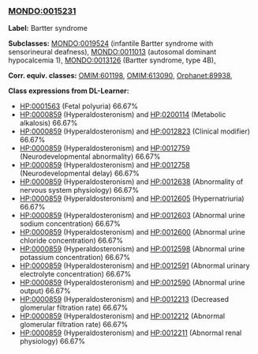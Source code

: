 
### [MONDO:0015231](http://purl.obolibrary.org/obo/MONDO_0015231)
**Label:** Bartter syndrome

**Subclasses:** [MONDO:0019524](http://purl.obolibrary.org/obo/MONDO_0019524) (infantile Bartter syndrome with sensorineural deafness), [MONDO:0011013](http://purl.obolibrary.org/obo/MONDO_0011013) (autosomal dominant hypocalcemia 1), [MONDO:0013126](http://purl.obolibrary.org/obo/MONDO_0013126) (Bartter syndrome, type 4B), 

**Corr. equiv. classes:** [OMIM:601198](http://purl.obolibrary.org/obo/OMIM_601198), [OMIM:613090](http://purl.obolibrary.org/obo/OMIM_613090), [Orphanet:89938](http://www.orpha.net/ORDO/Orphanet_89938), 

**Class expressions from DL-Learner:**

- [HP:0001563](http://purl.obolibrary.org/obo/HP_0001563) (Fetal polyuria) 66.67%
- [HP:0000859](http://purl.obolibrary.org/obo/HP_0000859) (Hyperaldosteronism) and [HP:0200114](http://purl.obolibrary.org/obo/HP_0200114) (Metabolic alkalosis) 66.67%
- [HP:0000859](http://purl.obolibrary.org/obo/HP_0000859) (Hyperaldosteronism) and [HP:0012823](http://purl.obolibrary.org/obo/HP_0012823) (Clinical modifier) 66.67%
- [HP:0000859](http://purl.obolibrary.org/obo/HP_0000859) (Hyperaldosteronism) and [HP:0012759](http://purl.obolibrary.org/obo/HP_0012759) (Neurodevelopmental abnormality) 66.67%
- [HP:0000859](http://purl.obolibrary.org/obo/HP_0000859) (Hyperaldosteronism) and [HP:0012758](http://purl.obolibrary.org/obo/HP_0012758) (Neurodevelopmental delay) 66.67%
- [HP:0000859](http://purl.obolibrary.org/obo/HP_0000859) (Hyperaldosteronism) and [HP:0012638](http://purl.obolibrary.org/obo/HP_0012638) (Abnormality of nervous system physiology) 66.67%
- [HP:0000859](http://purl.obolibrary.org/obo/HP_0000859) (Hyperaldosteronism) and [HP:0012605](http://purl.obolibrary.org/obo/HP_0012605) (Hypernatriuria) 66.67%
- [HP:0000859](http://purl.obolibrary.org/obo/HP_0000859) (Hyperaldosteronism) and [HP:0012603](http://purl.obolibrary.org/obo/HP_0012603) (Abnormal urine sodium concentration) 66.67%
- [HP:0000859](http://purl.obolibrary.org/obo/HP_0000859) (Hyperaldosteronism) and [HP:0012600](http://purl.obolibrary.org/obo/HP_0012600) (Abnormal urine chloride concentration) 66.67%
- [HP:0000859](http://purl.obolibrary.org/obo/HP_0000859) (Hyperaldosteronism) and [HP:0012598](http://purl.obolibrary.org/obo/HP_0012598) (Abnormal urine potassium concentration) 66.67%
- [HP:0000859](http://purl.obolibrary.org/obo/HP_0000859) (Hyperaldosteronism) and [HP:0012591](http://purl.obolibrary.org/obo/HP_0012591) (Abnormal urinary electrolyte concentration) 66.67%
- [HP:0000859](http://purl.obolibrary.org/obo/HP_0000859) (Hyperaldosteronism) and [HP:0012590](http://purl.obolibrary.org/obo/HP_0012590) (Abnormal urine output) 66.67%
- [HP:0000859](http://purl.obolibrary.org/obo/HP_0000859) (Hyperaldosteronism) and [HP:0012213](http://purl.obolibrary.org/obo/HP_0012213) (Decreased glomerular filtration rate) 66.67%
- [HP:0000859](http://purl.obolibrary.org/obo/HP_0000859) (Hyperaldosteronism) and [HP:0012212](http://purl.obolibrary.org/obo/HP_0012212) (Abnormal glomerular filtration rate) 66.67%
- [HP:0000859](http://purl.obolibrary.org/obo/HP_0000859) (Hyperaldosteronism) and [HP:0012211](http://purl.obolibrary.org/obo/HP_0012211) (Abnormal renal physiology) 66.67%


